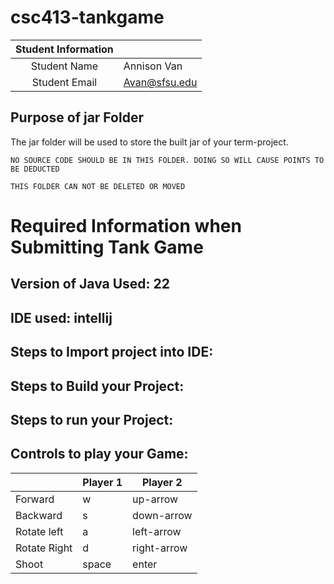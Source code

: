 # csc413-tankgame


| Student Information |               |
|:-------------------:|---------------|
|  Student Name       | Annison Van   |
|  Student Email      | Avan@sfsu.edu |


## Purpose of jar Folder 
The jar folder will be used to store the built jar of your term-project.

`NO SOURCE CODE SHOULD BE IN THIS FOLDER. DOING SO WILL CAUSE POINTS TO BE DEDUCTED`

`THIS FOLDER CAN NOT BE DELETED OR MOVED`

# Required Information when Submitting Tank Game

## Version of Java Used: 22

## IDE used: intellij

## Steps to Import project into IDE:

## Steps to Build your Project:
 
## Steps to run your Project:

## Controls to play your Game:

|               | Player 1 | Player 2    |
|---------------|----------|-------------|
|  Forward      | w        | up-arrow    |
|  Backward     | s        | down-arrow  |
|  Rotate left  | a        | left-arrow  |
|  Rotate Right | d        | right-arrow |
|  Shoot        | space    | enter       |

<!-- you may add more controls if you need to. -->
